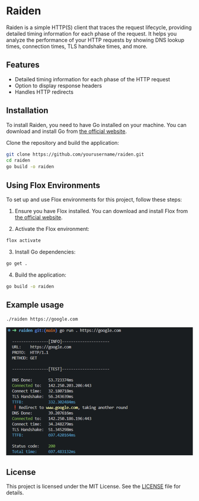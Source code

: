 # Raiden

Raiden is a simple HTTP(S) client that traces the request lifecycle, providing detailed timing information for each phase of the request. It helps you analyze the performance of your HTTP requests by showing DNS lookup times, connection times, TLS handshake times, and more.

## Features

- Detailed timing information for each phase of the HTTP request
- Option to display response headers
- Handles HTTP redirects

## Installation

To install Raiden, you need to have Go installed on your machine. You can download and install Go from [the official website](https://golang.org/dl/).

Clone the repository and build the application:

```sh
git clone https://github.com/yourusername/raiden.git
cd raiden
go build -o raiden
```

## Using Flox Environments

To set up and use Flox environments for this project, follow these steps:

1. Ensure you have Flox installed. You can download and install Flox from [the official website](https://flox.dev/).

2. Activate the Flox environment:

```sh
flox activate
```

3. Install Go dependencies:

```sh
go get .
```

4. Build the application:

```sh
go build -o raiden
```

## Example usage

```sh
./raiden https://google.com
```
![Usage image](assets/usage.png)

## License

This project is licensed under the MIT License. See the [LICENSE](LICENSE) file for details.